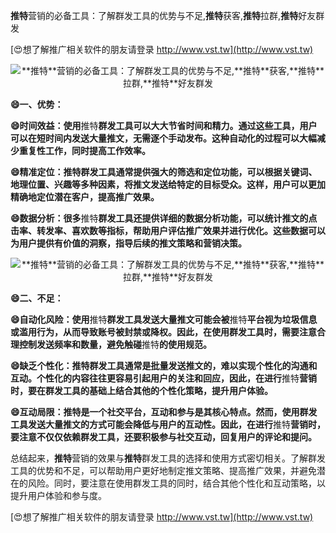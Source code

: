 **推特**营销的必备工具：了解群发工具的优势与不足,**推特**获客,**推特**拉群,**推特**好友群发

[😍想了解推广相关软件的朋友请登录 http://www.vst.tw](http://www.vst.tw)

 <center><img src="https://vst.tw/MP4/tuiguang/png/0.png" alt="**推特**营销的必备工具：了解群发工具的优势与不足,**推特**获客,**推特**拉群,**推特**好友群发"></center>

**😄一、优势：**

**😄时间效益：使用**推特**群发工具可以大大节省时间和精力。通过这些工具，用户可以在短时间内发送大量推文，无需逐个手动发布。这种自动化的过程可以大幅减少重复性工作，同时提高工作效率。**

**😄精准定位：**推特**群发工具通常提供强大的筛选和定位功能，可以根据关键词、地理位置、兴趣等多种因素，将推文发送给特定的目标受众。这样，用户可以更加精确地定位潜在客户，提高推广效果。**

**😄数据分析：很多**推特**群发工具还提供详细的数据分析功能，可以统计推文的点击率、转发率、喜欢数等指标，帮助用户评估推广效果并进行优化。这些数据可以为用户提供有价值的洞察，指导后续的推文策略和营销决策。**

 <center><img src="https://vst.tw/MP4/tuiguang/png/5.png" alt="**推特**营销的必备工具：了解群发工具的优势与不足,**推特**获客,**推特**拉群,**推特**好友群发"></center>

**😄二、不足：**

**😄自动化风险：使用**推特**群发工具发送大量推文可能会被**推特**平台视为垃圾信息或滥用行为，从而导致账号被封禁或降权。因此，在使用群发工具时，需要注意合理控制发送频率和数量，避免触碰**推特**的使用规范。**

**😄缺乏个性化：**推特**群发工具通常是批量发送推文的，难以实现个性化的沟通和互动。个性化的内容往往更容易引起用户的关注和回应，因此，在进行**推特**营销时，要在群发工具的基础上结合其他的个性化策略，提升用户体验。**

**😄互动局限：**推特**是一个社交平台，互动和参与是其核心特点。然而，使用群发工具发送大量推文的方式可能会降低与用户的互动性。因此，在进行**推特**营销时，要注意不仅仅依赖群发工具，还要积极参与社交互动，回复用户的评论和提问。**

总结起来，**推特**营销的效果与**推特**群发工具的选择和使用方式密切相关。了解群发工具的优势和不足，可以帮助用户更好地制定推文策略、提高推广效果，并避免潜在的风险。同时，要注意在使用群发工具的同时，结合其他个性化和互动策略，以提升用户体验和参与度。

[😍想了解推广相关软件的朋友请登录 http://www.vst.tw](http://www.vst.tw)



